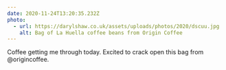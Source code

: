 ```yaml
---
date: 2020-11-24T13:20:35.232Z
photo:
  - url: https://darylshaw.co.uk/assets/uploads/photos/2020/dscuu.jpg
    alt: Bag of La Huella coffee beans from Origin Coffee
---
```

Coffee getting me through today. Excited to crack open this bag from @origincoffee.
